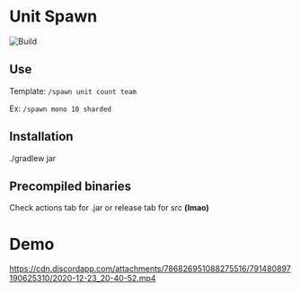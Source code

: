 # Unit Spawn
![Build](https://github.com/Volas171/UnitSpawn/workflows/Build/badge.svg)
## Use

Template: `/spawn unit count team`

Ex: `/spawn mono 10 sharded`

## Installation
./gradlew jar 

## Precompiled binaries 

Check actions tab for .jar or release tab for src **(lmao)**

# Demo
https://cdn.discordapp.com/attachments/786826951088275516/791480897190625310/2020-12-23_20-40-52.mp4
